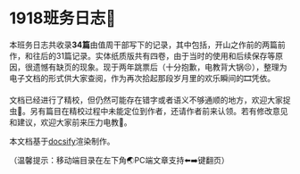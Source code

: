 # 1918班务日志🎉

本班务日志共收录**34篇**由值周干部写下的记录，其中包括，开山之作前的两篇前作，和往后的31篇记录。实体纸质版共有四卷，由于当时的使用和后续保存等原因，很遗憾有缺页的现象。现于两年跳票后（十分抱歉，电教背大锅😣），整理为电子文档的形式供大家查阅，作为再次拾起那段岁月里的欢乐瞬间的🎞️凭依。

文档已经进行了精校，但仍然可能存在错字或者语义不够通顺的地方，欢迎大家捉虫🌹。另有篇目在精校过程中未能定位到作者，还请作者前来认领。若有修改意见和建议，欢迎大家前来压力电教🤺。

本文档基于[docsify](https://docsify.js.org/#/zh-cn/)渲染制作。

（温馨提示：移动端目录在左下角🌏PC端文章支持⬅️➡️键翻页）
